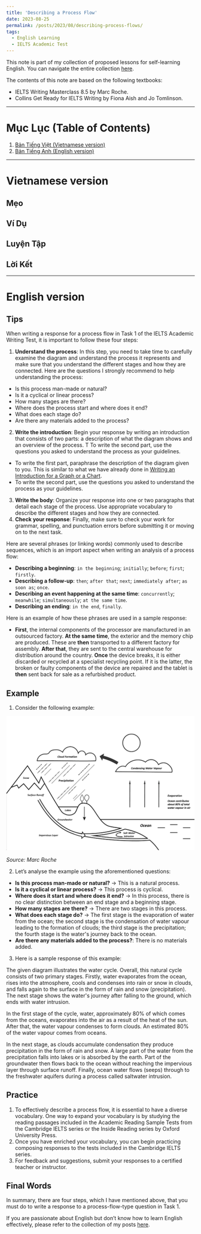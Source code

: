 ```yaml
---
title: 'Describing a Process Flow'
date: 2023-08-25
permalink: /posts/2023/08/describing-process-flows/
tags:
  - English Learning
  - IELTS Academic Test
---
```


This note is part of my collection of proposed lessons for self-learning English. You can navigate the entire collection [here](/posts/2023/07/english-workshop/).

The contents of this note are based on the following textbooks:
* IELTS Writing Masterclass 8.5 by Marc Roche.
* Collins Get Ready for IELTS Writing by Fiona Aish and Jo Tomlinson.

***

# Mục Lục (Table of Contents)
1. [Bản Tiếng Việt (Vietnamese version)](#vietnamese)
2. [Bản Tiếng Anh (English version)](#english)

*** 

# Vietnamese version <a name = 'vietnamese'></a>
## Mẹo

## Ví Dụ

## Luyện Tập

## Lời Kết

***

# English version <a name = 'english'></a>
## Tips
When writing a response for a process flow in Task 1 of the IELTS Academic Writing Test, it is important to follow these four steps:
1. **Understand the process**: In this step, you need to take time to carefully examine the diagram and understand the process it represents and make sure that you understand the different stages and how they are connected. Here are the questions I strongly recommend to help understanding the process:
  * Is this process man-made or natural?
  * Is it a cyclical or linear process?
  * How many stages are there?
  * Where does the process start and where does it end?
  * What does each stage do?
  * Are there any materials added to the process?
2. **Write the introduction**: Begin your response by writing an introduction that consists of two parts: a description of what the diagram shows and an overview of the process. T To write the second part, use the questions you asked to understand the process as your guidelines.
  * To write the first part, paraphrase the description of the diagram given to you. This is similar to what we have already done in [Writing an Introduction for a Graph or a Chart](/posts/2023/08/graph-chart-table-intro/).
  *  To write the second part, use the questions you asked to understand the process as your guidelines.
3. **Write the body**: Organize your response into one or two paragraphs that detail each stage of the process. Use appropriate vocabulary to describe the different stages and how they are connected.
4. **Check your response**: Finally, make sure to check your work for grammar, spelling, and punctuation errors before submitting it or moving on to the next task.

Here are several phrases (or linking words) commonly used to describe sequences, which is an import aspect when writing an analysis of a process flow:
  * **Describing a beginning**: `in the beginning`; `initially`; `before`; `first`; `firstly`.
  * **Describing a follow-up**: ``then``; ``after that``; ``next``; ``immediately after``; ``as soon as``; ``once``.
  * **Describing an event happening at the same time**: ``concurrently``; ``meanwhile``; ``simultaneously``; ``at the same time``.
  * **Describing an ending**: ``in the end``, ``finally``.

Here is an example of how these phrases are used in a sample response:
  * **First**, the internal components of the processor are manufactured in an outsourced factory. **At the same time**, the exterior and the memory chip are produced. These are **then** transported to a different factory for assembly. **After that**, they are sent to the central warehouse for distribution around the country. **Once** the device breaks, it is either discarded or recycled at a specialist recycling point. If it is the latter, the broken or faulty components of the device are repaired and the tablet is **then** sent back for sale as a refurbished product.

## Example
1. Consider the following example:

![](/images/posts_images/describing-process-flows-1.png)

*Source: Marc Roche*

2. Let’s analyse the example using the aforementioned questions:
  * **Is this process man-made or natural?** $\rightarrow$ This is a natural process.
  * **Is it a cyclical or linear process?** $\rightarrow$ This process is cyclical.
  * **Where does it start and where does it end?** $\rightarrow$ In this process, there is no clear distinction between an end stage and a beginning stage.
  * **How many stages are there?** $\rightarrow$ There are two stages in this process.
  * **What does each stage do?** $\rightarrow$ The first stage is the evaporation of water from the ocean; the second stage is the condensation of water vapour leading to the formation of clouds; the third stage is the precipitation; the fourth stage is the water's journey back to the ocean.
  * **Are there any materials added to the process?**: There is no materials added.

3. Here is a sample response of this example:
<aside>
The given diagram illustrates the water cycle. Overall, this natural cycle consists of two primary stages. Firstly, water evaporates from the ocean, rises into the atmosphere, cools and condenses into rain or snow in clouds, and falls again to the surface in the form of rain and snow (precipitation). The next stage shows the water's journey after falling to the ground, which ends with water intrusion.

In the first stage of the cycle, water, approximately 80% of which comes from the oceans, evaporates into the air as a result of the heat of the sun. After that, the water vapour condenses to form clouds. An estimated 80% of the water vapour comes from oceans.

In the next stage, as clouds accumulate condensation they produce precipitation in the form of rain and snow. A large part of the water from the precipitation falls into lakes or is absorbed by the earth. Part of the groundwater then flows back to the ocean without reaching the impervious layer through surface runoff. Finally, ocean water flows (seeps) through to the freshwater aquifers during a process called saltwater intrusion.
</aside>

## Practice
1. To effectively describe a process flow, it is essential to have a diverse vocabulary. One way to expand your vocabulary is by studying the reading passages included in the Academic Reading Sample Tests from the Cambridge IELTS series or the Inside Reading series by Oxford University Press.
2. Once you have enriched your vocabulary, you can begin practicing composing responses to the tests included in the Cambridge IELTS series.
3. For feedback and suggestions, submit your responses to a certified teacher or instructor.

## Final Words
In summary, there are four steps\, which I have mentioned above, that you must do to write a response to a process-flow-type question in Task 1.

If you are passionate about English but don’t know how to learn English effectively, please refer to the collection of my posts [here](/posts/2023/07/english-workshop/).